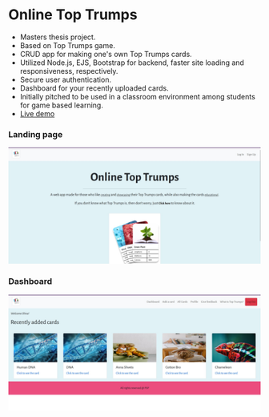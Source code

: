 # Online Top Trumps

- Masters thesis project.
- Based on Top Trumps game.
- CRUD app for making one's own Top Trumps cards.
- Utilized Node.js, EJS, Bootstrap for backend, faster site loading and responsiveness, respectively.
- Secure user authentication.
- Dashboard for your recently uploaded cards.
- Initially pitched to be used in a classroom environment among students for game based learning.
- [Live demo](https://onlinetoptrumps.cyclic.app)

### Landing page

![Landing Page](/landing-page.jpg)

### Dashboard

![Dashboard page](/dashboard.jpg)
